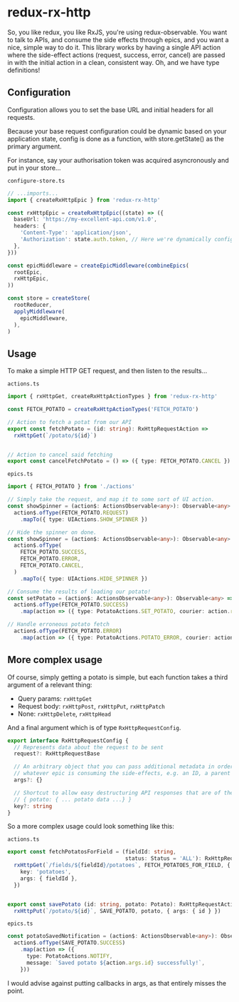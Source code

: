 redux-rx-http
=============

So, you like redux, you like RxJS, you're using redux-observable. You want to talk to APIs, and
consume the side effects through epics, and you want a nice, simple way to do it. This library
works by having a single API action where the side-effect actions (request, success, error, cancel)
are passed in with the initial action in a clean, consistent way. Oh, and we have type definitions!


Configuration
-------------

Configuration allows you to set the base URL and initial headers for all requests.

Because your base request configuration could be dynamic based on your application state,
config is done as a function, with store.getState() as the primary argument.

For instance, say your authorisation token was acquired asyncronously and put in your store...

`configure-store.ts`
```typescript
// ...imports...
import { createRxHttpEpic } from 'redux-rx-http'

const rxHttpEpic = createRxHttpEpic((state) => ({
  baseUrl: 'https://my-excellent-api.com/v1.0',
  headers: {
    'Content-Type': 'application/json',
    'Authorization': state.auth.token, // Here we're dynamically configuring the auth token
  },
}))

const epicMiddleware = createEpicMiddleware(combineEpics(
  rootEpic,
  rxHttpEpic,
))

const store = createStore(
  rootReducer,
  applyMiddleware(
    epicMiddleware,
  ),
)
```

Usage
-----

To make a simple HTTP GET request, and then listen to the results...

`actions.ts`
```typescript
import { rxHttpGet, createRxHttpActionTypes } from 'redux-rx-http'

const FETCH_POTATO = createRxHttpActionTypes('FETCH_POTATO')

// Action to fetch a potat from our API
export const fetchPotato = (id: string): RxHttpRequestAction =>
  rxHttpGet(`/potato/${id}`)


// Action to cancel said fetching
export const cancelFetchPotato = () => ({ type: FETCH_POTATO.CANCEL })

```

`epics.ts`
```typescript
import { FETCH_POTATO } from './actions'

// Simply take the request, and map it to some sort of UI action.
const showSpinner = (action$: ActionsObservable<any>): Observable<any> =>
  action$.ofType(FETCH_POTATO.REQUEST)
    .mapTo({ type: UIActions.SHOW_SPINNER })

// Hide the spinner on done.
const showSpinner = (action$: ActionsObservable<any>): Observable<any> =>
  action$.ofType(
    FETCH_POTATO.SUCCESS,
    FETCH_POTATO.ERROR,
    FETCH_POTATO.CANCEL,
  )
    .mapTo({ type: UIActions.HIDE_SPINNER })

// Consume the results of loading our potato!
const setPotato = (action$: ActionsObservable<any>): Observable<any> =>
  action$.ofType(FETCH_POTATO.SUCCESS)
    .map(action => ({ type: PotatoActions.SET_POTATO, courier: action.result }))

// Handle erroneous potato fetch
  action$.ofType(FETCH_POTATO.ERROR)
    .map(action => ({ type: PotatoActions.POTATO_ERROR, courier: action.error }))

```

More complex usage
------------------

Of course, simply getting a potato is simple, but each function takes a third argument of a
relevant thing:

  * Query params: `rxHttpGet`
  * Request body: `rxHttpPost`, `rxHttpPut`, `rxHttpPatch`
  * None: `rxHttpDelete`, `rxHttpHead`

And a final argument which is of type `RxHttpRequestConfig`.

```typescript
export interface RxHttpRequestConfig {
  // Represents data about the request to be sent
  request?: RxHttpRequestBase

  // An arbitrary object that you can pass additional metadata in order to provide context to
  // whatever epic is consuming the side-effects, e.g. an ID, a parent ID, etc.
  args?: {}

  // Shortcut to allow easy destructuring API responses that are of the form:
  // { potato: { ... potato data ...} }
  key?: string
}
```

So a more complex usage could look something like this:

`actions.ts`
```typescript
export const fetchPotatosForField = (fieldId: string,
                                     status: Status = 'ALL'): RxHttpRequestAction =>
  rxHttpGet(`/fields/${fieldId}/potatoes`, FETCH_POTATOES_FOR_FIELD, { status }, {
    key: 'potatoes',
    args: { fieldId },
  })


export const savePotato (id: string, potato: Potato): RxHttpRequestAction =>
  rxHttpPut(`/potato/${id}`, SAVE_POTATO, potato, { args: { id } })
```


`epics.ts`
```typescript
const potatoSavedNotification = (action$: ActionsObservable<any>): Observable<any> =>
  action$.ofType(SAVE_POTATO.SUCCESS)
    .map(action => ({
      type: PotatoActions.NOTIFY,
      message: `Saved potato ${action.args.id} successfully!`,
    }))
```

I would advise against putting callbacks in args, as that entirely misses the point.
